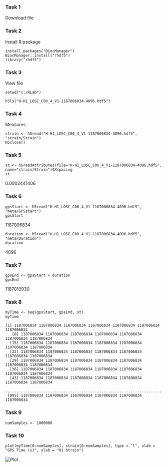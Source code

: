 ### Task 1
Download file


### Task 2
Install R package
```{r}
install.packages("BiocManager")
BiocManager::install("rhdf5")
library("rhdf5")
```

### Task 3
View file
```{r}
setwd("c:/RLab")

h5ls("H-H1_LOSC_C00_4_V1-1187006834-4096.hdf5")
```

### Task 4
Measures

```{r}
strain <- h5read("H-H1_LOSC_C00_4_V1-1187006834-4096.hdf5", "strain/Strain")
H5close()
```
### Task 5
```{r}
st <- h5readAttributes(file="H-H1_LOSC_C00_4_V1-1187006834-4096.hdf5", name="strain/Strain")$Xspacing
st
```
 0.0002441406

### Task 6
```{r}
gpsStart <- h5read("H-H1_LOSC_C00_4_V1-1187006834-4096.hdf5", "meta/GPSstart")
gpsStart
```
1187006834

```{r}
duration <- h5read("H-H1_LOSC_C00_4_V1-1187006834-4096.hdf5", "meta/Duration")
duration
```
 4096

### Task 7
```{r}
gpsEnd <- gpsStart + duration
gpsEnd
```
1187010930

### Task 8
```{r}
myTime <- seq(gpsStart, gpsEnd, st)
myTime
```
```{r}
[1] 1187006834 1187006834 1187006834 1187006834 1187006834 1187006834 1187006834
   [8] 1187006834 1187006834 1187006834 1187006834 1187006834 1187006834 1187006834
  [15] 1187006834 1187006834 1187006834 1187006834 1187006834 1187006834 1187006834
  [22] 1187006834 1187006834 1187006834 1187006834 1187006834 1187006834 1187006834
  [29] 1187006834 1187006834 1187006834 1187006834 1187006834 1187006834 1187006834
  [36] 1187006834 1187006834 1187006834 1187006834 1187006834 1187006834 1187006834
  [43] 1187006834 1187006834 1187006834 1187006834 1187006834 1187006834 1187006834
  .................................................................................
 [995] 1187006834 1187006834 1187006834 1187006834 1187006834 1187006834
 ```

### Task 9
```{r}
numSamples <- 1000000
```


### Task 10
```{r}
plot(myTime[0:numSamples], strain[0:numSamples], type = "l", xlab = "GPS Time (s)", ylab = "H1 Strain")
```
![Plot]( https://github.com/Mariia97/R_CourseKNU/blob/master/Rplot.png)
